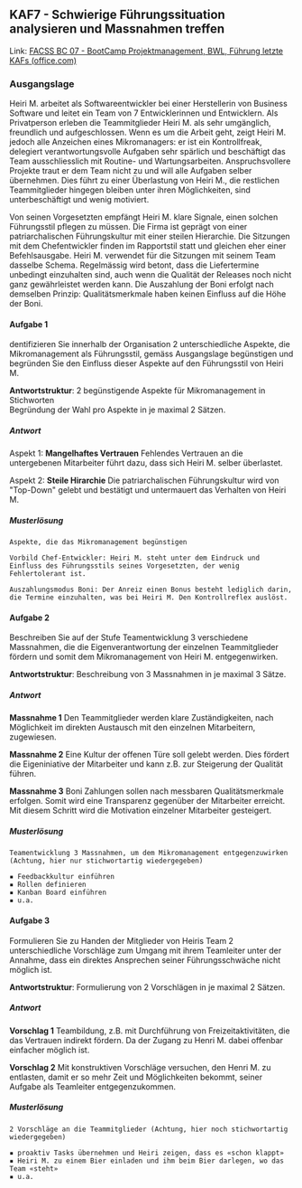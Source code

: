 ## KAF7 - Schwierige Führungssituation analysieren und Massnahmen treffen

Link: [FACSS BC 07 - BootCamp Projektmanagement, BWL, Führung letzte KAFs (office.com)](https://forms.office.com/pages/responsepage.aspx?id=KD8PHtdlokW6B_SGKKJ1dH4d0fqCZT1LhCGBv9QciOtUQjJCNE5CSjg1NE1ITTNCMkRPOEJGSFVEQy4u)

### Ausgangslage
Heiri M. arbeitet als Softwareentwickler bei einer Herstellerin von Business Software und leitet ein Team von 7 Entwicklerinnen und Entwicklern. Als Privatperson erleben die Teammitglieder Heiri M. als sehr umgänglich, freundlich und aufgeschlossen. Wenn es um die Arbeit geht, zeigt Heiri M. jedoch alle Anzeichen eines Mikromanagers: er ist ein Kontrollfreak, delegiert verantwortungsvolle Aufgaben sehr spärlich und beschäftigt das Team ausschliesslich mit Routine- und Wartungsarbeiten. Anspruchsvollere Projekte traut er dem Team nicht zu und will alle Aufgaben selber übernehmen. Dies führt zu einer Überlastung von Heiri M., die restlichen Teammitglieder hingegen bleiben unter ihren Möglichkeiten, sind unterbeschäftigt und wenig motiviert.  
  
Von seinen Vorgesetzten empfängt Heiri M. klare Signale, einen solchen Führungsstil pflegen zu müssen. Die Firma ist geprägt von einer patriarchalischen Führungskultur mit einer steilen Hierarchie. Die Sitzungen mit dem Chefentwickler finden im Rapportstil statt und gleichen eher einer Befehlsausgabe. Heiri M. verwendet für die Sitzungen mit seinem Team dasselbe Schema. Regelmässig wird betont, dass die Liefertermine unbedingt einzuhalten sind, auch wenn die Qualität der Releases noch nicht ganz gewährleistet werden kann. Die Auszahlung der Boni erfolgt nach demselben Prinzip: Qualitätsmerkmale haben keinen Einfluss auf die Höhe der Boni.  

#### Aufgabe 1
dentifizieren Sie innerhalb der Organisation 2 unterschiedliche Aspekte, die Mikromanagement als Führungsstil, gemäss Ausgangslage begünstigen und begründen Sie den Einfluss dieser Aspekte auf den Führungsstil von Heiri M.
  
**Antwortstruktur**:
2 begünstigende Aspekte für Mikromanagement in Stichworten  
Begründung der Wahl pro Aspekte in je maximal 2 Sätzen.

##### Antwort
Aspekt 1: **Mangelhaftes Vertrauen**
Fehlendes Vertrauen an die untergebenen Mitarbeiter führt dazu, dass sich Heiri M. selber überlastet. 

Aspekt 2: **Steile Hirarchie**
Die patriarchalischen Führungskultur wird von "Top-Down" gelebt und bestätigt und untermauert das Verhalten von Heiri M.

##### Musterlösung
```
Aspekte, die das Mikromanagement begünstigen

Vorbild Chef-Entwickler: Heiri M. steht unter dem Eindruck und Einfluss des Führungsstils seines Vorgesetzten, der wenig Fehlertolerant ist.

Auszahlungsmodus Boni: Der Anreiz einen Bonus besteht lediglich darin, die Termine einzuhalten, was bei Heiri M. Den Kontrollreflex auslöst.
```


#### Aufgabe 2
Beschreiben Sie auf der Stufe Teamentwicklung 3 verschiedene Massnahmen, die die Eigenverantwortung der einzelnen Teammitglieder fördern und somit dem Mikromanagement von Heiri M. entgegenwirken.
  
**Antwortstruktur**: Beschreibung von 3 Massnahmen in je maximal 3 Sätze.

##### Antwort
**Massnahme 1**
Den Teammitglieder werden klare Zuständigkeiten, nach Möglichkeit im direkten Austausch mit den einzelnen Mitarbeitern, zugewiesen.

**Massnahme 2**
Eine Kultur der offenen Türe soll gelebt werden. Dies fördert die Eigeniniative der Mitarbeiter und kann z.B. zur Steigerung der Qualität führen.

**Massnahme 3**
Boni Zahlungen sollen nach messbaren Qualitätsmerkmale erfolgen. Somit wird eine Transparenz gegenüber der Mitarbeiter erreicht. Mit diesem Schritt wird die Motivation einzelner Mitarbeiter gesteigert.

##### Musterlösung
```
Teamentwicklung 3 Massnahmen, um dem Mikromanagement entgegenzuwirken (Achtung, hier nur stichwortartig wiedergegeben)

▪ Feedbackkultur einführen
▪ Rollen definieren
▪ Kanban Board einführen
▪ u.a.
```

#### Aufgabe 3
Formulieren Sie zu Handen der Mitglieder von Heiris Team 2 unterschiedliche Vorschläge zum Umgang mit ihrem Teamleiter unter der Annahme, dass ein direktes Ansprechen seiner Führungsschwäche nicht möglich ist.
  
**Antwortstruktur**: Formulierung von 2 Vorschlägen in je maximal 2 Sätzen.

##### Antwort
**Vorschlag 1**
Teambildung, z.B. mit  Durchführung von Freizeitaktivitäten, die das Vertrauen indirekt fördern. Da der Zugang zu Henri M. dabei offenbar einfacher möglich ist.

**Vorschlag 2**
Mit konstruktiven Vorschläge versuchen, den Henri M. zu entlasten, damit er so mehr Zeit und Möglichkeiten bekommt, seiner Aufgabe als Teamleiter entgegenzukommen. 

##### Musterlösung
```
2 Vorschläge an die Teammitglieder (Achtung, hier noch stichwortartig wiedergegeben)

▪ proaktiv Tasks übernehmen und Heiri zeigen, dass es «schon klappt»
▪ Heiri M. zu einem Bier einladen und ihm beim Bier darlegen, wo das Team «steht»
▪ u.a.
```

